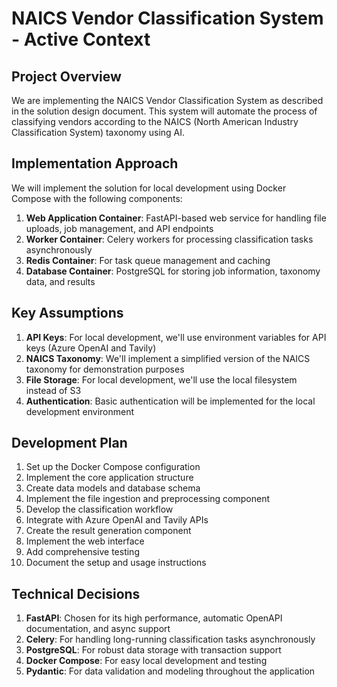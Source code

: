 # NAICS Vendor Classification System - Active Context

## Project Overview
We are implementing the NAICS Vendor Classification System as described in the solution design document. This system will automate the process of classifying vendors according to the NAICS (North American Industry Classification System) taxonomy using AI.

## Implementation Approach
We will implement the solution for local development using Docker Compose with the following components:

1. **Web Application Container**: FastAPI-based web service for handling file uploads, job management, and API endpoints
2. **Worker Container**: Celery workers for processing classification tasks asynchronously
3. **Redis Container**: For task queue management and caching
4. **Database Container**: PostgreSQL for storing job information, taxonomy data, and results

## Key Assumptions

1. **API Keys**: For local development, we'll use environment variables for API keys (Azure OpenAI and Tavily)
2. **NAICS Taxonomy**: We'll implement a simplified version of the NAICS taxonomy for demonstration purposes
3. **File Storage**: For local development, we'll use the local filesystem instead of S3
4. **Authentication**: Basic authentication will be implemented for the local development environment

## Development Plan

1. Set up the Docker Compose configuration
2. Implement the core application structure
3. Create data models and database schema
4. Implement the file ingestion and preprocessing component
5. Develop the classification workflow
6. Integrate with Azure OpenAI and Tavily APIs
7. Create the result generation component
8. Implement the web interface
9. Add comprehensive testing
10. Document the setup and usage instructions

## Technical Decisions

1. **FastAPI**: Chosen for its high performance, automatic OpenAPI documentation, and async support
2. **Celery**: For handling long-running classification tasks asynchronously
3. **PostgreSQL**: For robust data storage with transaction support
4. **Docker Compose**: For easy local development and testing
5. **Pydantic**: For data validation and modeling throughout the application